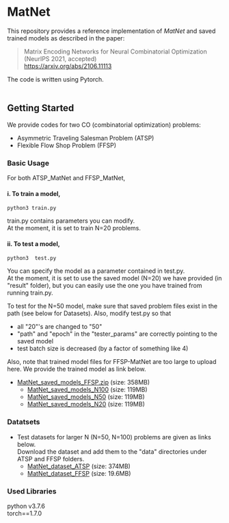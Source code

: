 
# MatNet

This repository provides a reference implementation of *MatNet* and saved trained models as described in the paper:<br>
> Matrix Encoding Networks for Neural Combinatorial Optimization <br>
(NeurIPS 2021, accepted)<br>
https://arxiv.org/abs/2106.11113


The code is written using Pytorch.<br>
<br>

## Getting Started
We provide codes for two CO (combinatorial optimization) problems:

* Asymmetric Traveling Salesman Problem (ATSP)
* Flexible Flow Shop Problem (FFSP) 

### Basic Usage
For both ATSP_MatNet and FFSP_MatNet, <br>

   #### i. To train a model, 
   ```
   python3 train.py
   ```
   train.py contains parameters you can modify. <br>
   At the moment, it is set to train N=20 problems.

   
   #### ii. To test a model,
   ```
   python3  test.py
   ```
   You can specify the model as a parameter contained in test.py. <br>
   At the moment, it is set to use the saved model (N=20) we have provided (in "result" folder), but you can easily use the one you have trained from running train.py.

   To test for the N=50 model, make sure that saved problem files exist in the path (see below for Datasets). Also, modify test.py so that 
   * all "20"'s are changed to "50"
   * "path" and "epoch" in the "tester_params" are correctly pointing to the saved model
   * test batch size is decreased (by a factor of something like 4)
   
   Also, note that trained model files for FFSP-MatNet are too large to upload here. We provide the trained model as link below. 
   * [MatNet_saved_models_FFSP.zip](https://drive.google.com/file/d/1tvAtDG8MEfwyuSjAVWjw6ZoEGOAHTZSy/view?usp=sharing) (size: 358MB)
      * [MatNet_saved_models_N100](https://drive.google.com/drive/folders/1Iymra5DjVfZe_lAXO7NcZnSa-foZjqBP?usp=sharing) (size: 119MB)
      * [MatNet_saved_models_N50](https://drive.google.com/drive/folders/1X8IrBN4KPmbd9vkizv-kGVx_PiRIAZ_M?usp=sharing) (size: 119MB)
      * [MatNet_saved_models_N20](https://drive.google.com/drive/folders/1091JQMZmYjYn1BiqDYqDt6u_qrVTtY9F?usp=sharing) (size: 119MB)


### Datatsets
* Test datasets for larger N (N=50, N=100) problems are given as links below.<br>
  Download the dataset and add them to the "data" directories under ATSP and FFSP folders. <br>
  * [MatNet_dataset_ATSP](https://drive.google.com/file/d/1NLrck1NU3rQ9_oraK0eKgT4DcLCvWeU4/view?usp=sharing) (size: 374MB)
  * [MatNet_dataset_FFSP](https://drive.google.com/file/d/1MBf1fgquDLwUvS-75h36C3Rir7SFGutj/view?usp=sharing) (size: 19.6MB)
  

### Used Libraries
python v3.7.6 <br>
torch==1.7.0 <br>


